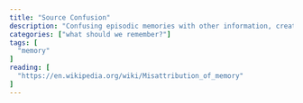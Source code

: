 ```yaml
---
title: "Source Confusion"
description: "Confusing episodic memories with other information, creating distorted memories."
categories: ["what should we remember?"]
tags: [
  "memory"
]
reading: [
  "https://en.wikipedia.org/wiki/Misattribution_of_memory"
]
---
```


